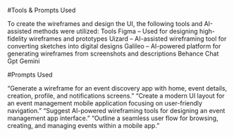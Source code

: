 #Tools & Prompts Used

To create the wireframes and design the UI, the following tools and AI-assisted methods were utilized:
Tools
Figma – Used for designing high-fidelity wireframes and prototypes
Uizard – AI-assisted wireframing tool for converting sketches into digital designs
Galileo – AI-powered platform for generating wireframes from screenshots and descriptions
Behance
Chat Gpt
Gemini

#Prompts Used

“Generate a wireframe for an event discovery app with home, event details, creation, profile, and notifications screens.”
“Create a modern UI layout for an event management mobile application focusing on user-friendly navigation.”
“Suggest AI-powered wireframing tools for designing an event management app interface.”
“Outline a seamless user flow for browsing, creating, and managing events within a mobile app.”

